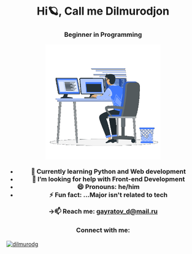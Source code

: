 <h1 align="center">Hi🪐, Call me Dilmurodjon</h1>
<h3 align="center">Beginner in Programming


<p><img aling="center" alt="gif" src="https://github.com/dilmurodg/dilmurodg/blob/main/coding-boy.gif" width="300" height="300" /></p>



- 📖 Currently learning **Python** and **Web development**
- 🤔 I’m looking for help with Front-end Development
- 😄 Pronouns: he/him
- ⚡ Fun fact: ...Major isn't related to tech

->📫 Reach me: **gayratov_d@mail.ru**

<h3 align="center">Connect with me:</h3>
<p align="left">
<a href="https://linkedin.com/in/dilmurodjon-gayratov" target="blank"><img align="center" src="https://raw.githubusercontent.com/rahuldkjain/github-profile-readme-generator/master/src/images/icons/Social/linked-in-alt.svg" alt="dilmurodg" height="30" width="40" /></a>
